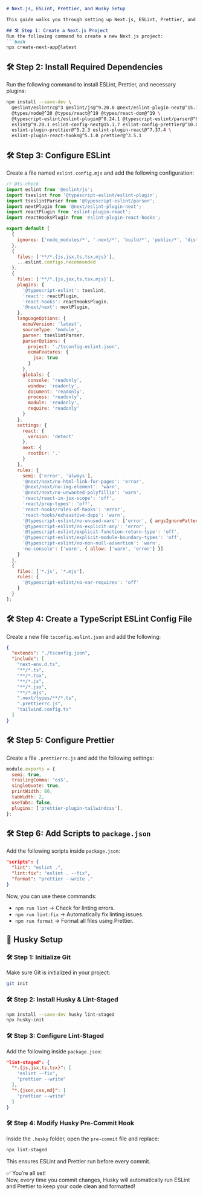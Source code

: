 ```markdown
# Next.js, ESLint, Prettier, and Husky Setup

This guide walks you through setting up Next.js, ESLint, Prettier, and Husky for linting, formatting, and enforcing code standards in your project.

## 🛠 Step 1: Create a Next.js Project
Run the following command to create a new Next.js project:
```bash
npx create-next-app@latest
```

## 🛠 Step 2: Install Required Dependencies
Run the following command to install ESLint, Prettier, and necessary plugins:
```bash
npm install --save-dev \
  @eslint/eslintrc@^3 @eslint/js@^9.20.0 @next/eslint-plugin-next@^15.1.7 \
  @types/node@^20 @types/react@^19 @types/react-dom@^19 \
  @typescript-eslint/eslint-plugin@^8.24.1 @typescript-eslint/parser@^8.24.1 \
  eslint@^9.20.1 eslint-config-next@15.1.7 eslint-config-prettier@^10.0.1 \
  eslint-plugin-prettier@^5.2.3 eslint-plugin-react@^7.37.4 \
  eslint-plugin-react-hooks@^5.1.0 prettier@^3.5.1
```

## 🛠 Step 3: Configure ESLint
Create a file named `eslint.config.mjs` and add the following configuration:
```js
// @ts-check
import eslint from '@eslint/js';
import tseslint from '@typescript-eslint/eslint-plugin';
import tseslintParser from '@typescript-eslint/parser';
import nextPlugin from '@next/eslint-plugin-next';
import reactPlugin from 'eslint-plugin-react';
import reactHooksPlugin from 'eslint-plugin-react-hooks';

export default [
  {
    ignores: ['node_modules/*', '.next/*', 'build/*', 'public/*', 'dist/*']
  },
  {
    files: ['**/*.{js,jsx,ts,tsx,mjs}'],
    ...eslint.configs.recommended
  },
  {
    files: ['**/*.{js,jsx,ts,tsx,mjs}'],
    plugins: {
      '@typescript-eslint': tseslint,
      'react': reactPlugin,
      'react-hooks': reactHooksPlugin,
      '@next/next': nextPlugin,
    },
    languageOptions: {
      ecmaVersion: 'latest',
      sourceType: 'module',
      parser: tseslintParser,
      parserOptions: {
        project: './tsconfig.eslint.json',
        ecmaFeatures: {
          jsx: true
        }
      },
      globals: {
        console: 'readonly',
        window: 'readonly',
        document: 'readonly',
        process: 'readonly',
        module: 'readonly',
        require: 'readonly'
      }
    },
    settings: {
      react: {
        version: 'detect'
      },
      next: {
        rootDir: '.'
      }
    },
    rules: {
      semi: ['error', 'always'],
      '@next/next/no-html-link-for-pages': 'error',
      '@next/next/no-img-element': 'warn',
      '@next/next/no-unwanted-polyfillio': 'warn',
      'react/react-in-jsx-scope': 'off',
      'react/prop-types': 'off',
      'react-hooks/rules-of-hooks': 'error',
      'react-hooks/exhaustive-deps': 'warn',
      '@typescript-eslint/no-unused-vars': ['error', { argsIgnorePattern: '^_', varsIgnorePattern: '^_' }],
      '@typescript-eslint/no-explicit-any': 'error',
      '@typescript-eslint/explicit-function-return-type': 'off',
      '@typescript-eslint/explicit-module-boundary-types': 'off',
      '@typescript-eslint/no-non-null-assertion': 'warn',
      'no-console': ['warn', { allow: ['warn', 'error'] }]
    }
  },
  {
    files: ['*.js', '*.mjs'],
    rules: {
      '@typescript-eslint/no-var-requires': 'off'
    }
  }
];
```

## 🛠 Step 4: Create a TypeScript ESLint Config File
Create a new file `tsconfig.eslint.json` and add the following:
```json
{
  "extends": "./tsconfig.json",
  "include": [
    "next-env.d.ts",
    "**/*.ts",
    "**/*.tsx",
    "**/*.js",
    "**/*.jsx",
    "**/*.mjs",
    ".next/types/**/*.ts",
    ".prettierrc.js",
    "tailwind.config.ts"
  ]
}
```

## 🛠 Step 5: Configure Prettier
Create a file `.prettierrc.js` and add the following settings:
```js
module.exports = {
  semi: true,
  trailingComma: 'es5',
  singleQuote: true,
  printWidth: 80,
  tabWidth: 2,
  useTabs: false,
  plugins: ['prettier-plugin-tailwindcss'],
};
```

## 🛠 Step 6: Add Scripts to `package.json`
Add the following scripts inside `package.json`:
```json
"scripts": {
  "lint": "eslint .",
  "lint:fix": "eslint . --fix",
  "format": "prettier --write ."
}
```

Now, you can use these commands:
- `npm run lint` → Check for linting errors.
- `npm run lint:fix` → Automatically fix linting issues.
- `npm run format` → Format all files using Prettier.

## 🚀 Husky Setup

### 🛠 Step 1: Initialize Git
Make sure Git is initialized in your project:
```bash
git init
```

### 🛠 Step 2: Install Husky & Lint-Staged
```bash
npm install --save-dev husky lint-staged
npx husky-init
```

### 🛠 Step 3: Configure Lint-Staged
Add the following inside `package.json`:
```json
"lint-staged": {
  "*.{js,jsx,ts,tsx}": [
    "eslint --fix",
    "prettier --write"
  ],
  "*.{json,css,md}": [
    "prettier --write"
  ]
}
```

### 🛠 Step 4: Modify Husky Pre-Commit Hook
Inside the `.husky` folder, open the `pre-commit` file and replace:
```bash
npx lint-staged
```

This ensures ESLint and Prettier run before every commit.

✅ You’re all set!  
Now, every time you commit changes, Husky will automatically run ESLint and Prettier to keep your code clean and formatted!
```
